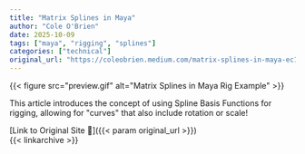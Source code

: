 ```yaml
---
title: "Matrix Splines in Maya"
author: "Cole O'Brien"
date: 2025-10-09
tags: ["maya", "rigging", "splines"]
categories: ["technical"]
original_url: "https://coleobrien.medium.com/matrix-splines-in-maya-ec17f3b3741"
---
```

{{< figure src="preview.gif" alt="Matrix Splines in Maya Rig Example" >}}

This article introduces the concept of using Spline Basis Functions for rigging, allowing for "curves" that also include rotation or scale!

<!--more-->
[Link to Original Site 🔗]({{< param original_url >}})  
{{< linkarchive >}}
